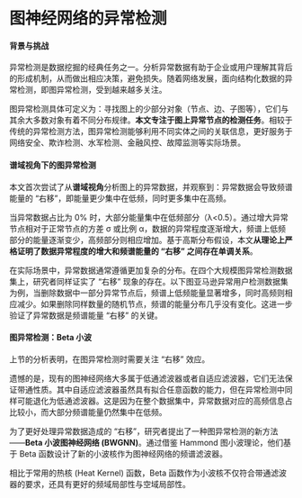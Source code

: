 # 图神经网络的异常检测

#### 背景与挑战

异常检测是数据挖掘的经典任务之一。分析异常数据有助于企业或用户理解其背后的形成机制，从而做出相应决策，避免损失。随着网络发展，面向结构化数据的异常检测，即图异常检测，受到越来越多关注。

图异常检测具体可定义为：寻找图上的少部分对象（节点、边、子图等），它们与其余大多数对象有着不同分布规律。**本文专注于图上异常节点的检测任务**。相较于传统的异常检测方法，图异常检测能够利用不同实体之间的关联信息，更好服务于网络安全、欺诈检测、水军检测、金融风控、故障监测等实际场景。

#### 谱域视角下的图异常检测

本文首次尝试了从**谱域视角**分析图上的异常数据，并观察到：异常数据会导致频谱能量的 “右移”，即能量更少集中在低频，同时更多集中在高频。

当异常数据占比为 0% 时，大部分能量集中在低频部分（λ<0.5）。通过增大异常节点相对于正常节点的方差 σ 或比例 α，数据的异常程度逐渐增大，频谱上低频部分的能量逐渐变少，高频部分则相应增加。基于高斯分布假设，本文**从理论上严格证明了数据异常程度的增大和频谱能量的 “右移” 之间存在单调关系**。

在实际场景中，异常数据通常遵循更加复杂的分布。在四个大规模图异常检测数据集上，研究者同样证实了 “右移” 现象的存在。以下图亚马逊异常用户检测数据集为例，当删除数据中一部分异常节点后，频谱上低频能量显著增多，同时高频则相应减少。如果删除同样数量的随机节点，频谱的能量分布几乎没有变化。这进一步验证了异常数据是频谱能量 “右移” 的关键。

#### 图异常检测：Beta 小波

上节的分析表明，在图异常检测时需要关注 “右移” 效应。

遗憾的是，现有的图神经网络大多属于低通滤波器或者自适应滤波器，它们无法保证带通性质。其中自适应滤波器虽然具有拟合任意函数的能力，但在异常检测中同样可能退化为低通滤波器。这是因为在整个数据集中，异常数据对应的高频信息占比较小，而大部分频谱能量仍然集中在低频。

为了更好处理异常数据造成的 “右移”，研究者提出了一种图异常检测的新方法 ——**Beta 小波图神经网络 (BWGNN)**。通过借鉴 Hammond 图小波理论，他们基于 Beta 函数设计了新的小波核作为图神经网络的频谱滤波器。

相比于常用的热核 (Heat Kernel) 函数，Beta 函数作为小波核不仅符合带通滤波器的要求，还具有更好的频域局部性与空域局部性。